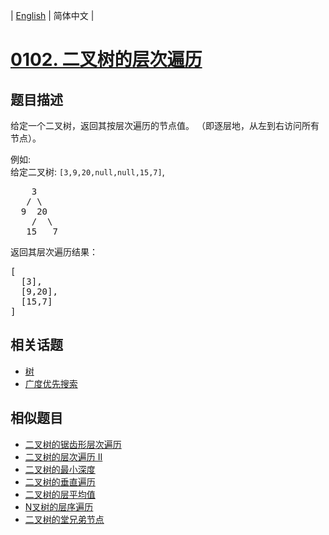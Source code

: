 
| [English](README_EN.md) | 简体中文 |

# [0102. 二叉树的层次遍历](https://leetcode-cn.com/problems/binary-tree-level-order-traversal/)

## 题目描述

<p>给定一个二叉树，返回其按层次遍历的节点值。 （即逐层地，从左到右访问所有节点）。</p>

<p>例如:<br>
给定二叉树:&nbsp;<code>[3,9,20,null,null,15,7]</code>,</p>

<pre>    3
   / \
  9  20
    /  \
   15   7
</pre>

<p>返回其层次遍历结果：</p>

<pre>[
  [3],
  [9,20],
  [15,7]
]
</pre>


## 相关话题

- [树](https://leetcode-cn.com/tag/tree)
- [广度优先搜索](https://leetcode-cn.com/tag/breadth-first-search)

## 相似题目

- [二叉树的锯齿形层次遍历](../binary-tree-zigzag-level-order-traversal/README.md)
- [二叉树的层次遍历 II](../binary-tree-level-order-traversal-ii/README.md)
- [二叉树的最小深度](../minimum-depth-of-binary-tree/README.md)
- [二叉树的垂直遍历](../binary-tree-vertical-order-traversal/README.md)
- [二叉树的层平均值](../average-of-levels-in-binary-tree/README.md)
- [N叉树的层序遍历](../n-ary-tree-level-order-traversal/README.md)
- [二叉树的堂兄弟节点](../cousins-in-binary-tree/README.md)
